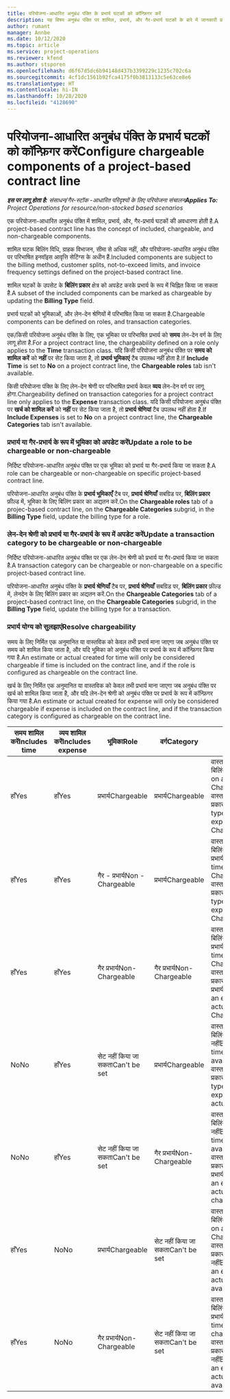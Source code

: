 ```yaml
---
title: परियोजना-आधारित अनुबंध पंक्ति के प्रभार्य घटकों को कॉन्फ़िगर करें
description: यह विषय अनुबंध पंक्ति पर शामिल, प्रभार्य, और गैर-प्रभार्य घटकों के बारे में जानकारी प्रदान करता है.
author: rumant
manager: Annbe
ms.date: 10/12/2020
ms.topic: article
ms.service: project-operations
ms.reviewer: kfend
ms.author: stsporen
ms.openlocfilehash: d6f67d5dc6b94148d437b3399229c1235c702c6a
ms.sourcegitcommit: 4cf1dc1561b92fca4175f0b3813133c5e63ce8e6
ms.translationtype: HT
ms.contentlocale: hi-IN
ms.lasthandoff: 10/28/2020
ms.locfileid: "4128690"
---
```

# <a name="configure-chargeable-components-of-a-project-based-contract-line"></a><span data-ttu-id="9fab9-103">परियोजना-आधारित अनुबंध पंक्ति के प्रभार्य घटकों को कॉन्फ़िगर करें</span><span class="sxs-lookup"><span data-stu-id="9fab9-103">Configure chargeable components of a project-based contract line</span></span>

<span data-ttu-id="9fab9-104">_**इस पर लागू होता है:** संसाधन/गैर-स्टॉक -आधारित परिदृश्यों के लिए परियोजना संचालन_</span><span class="sxs-lookup"><span data-stu-id="9fab9-104">_**Applies To:** Project Operations for resource/non-stocked based scenarios_</span></span>

<span data-ttu-id="9fab9-105">एक परियोजना-आधारित अनुबंध पंक्ति में शामिल, प्रभार्य, और, गैर-प्रभार्य घटकों की अवधारणा होती है.</span><span class="sxs-lookup"><span data-stu-id="9fab9-105">A project-based contract line has the concept of included, chargeable, and non-chargeable components.</span></span>

<span data-ttu-id="9fab9-106">शामिल घटक बिलिंग विधि, ग्राहक विभाजन, सीमा से अधिक नहीं, और परियोजना-आधारित अनुबंध पंक्ति पर परिभाषित इनवॉइस आवृत्ति सेटिंग्स के अधीन हैं.</span><span class="sxs-lookup"><span data-stu-id="9fab9-106">Included components are subject to the billing method, customer splits, not-to-exceed limits, and invoice frequency settings defined on the project-based contract line.</span></span>

<span data-ttu-id="9fab9-107">शामिल घटकों के उपसेट के **बिलिंग प्रकार** क्षेत्र को अपडेट करके प्रभार्य के रूप में चिह्नित किया जा सकता है.</span><span class="sxs-lookup"><span data-stu-id="9fab9-107">A subset of the included components can be marked as chargeable by updating the **Billing Type** field.</span></span>

<span data-ttu-id="9fab9-108">प्रभार्य घटकों को भूमिकाओं, और लेन-देन श्रेणियों में परिभाषित किया जा सकता है.</span><span class="sxs-lookup"><span data-stu-id="9fab9-108">Chargeable components can be defined on roles, and transaction categories.</span></span>

<span data-ttu-id="9fab9-109">एक/किसी परियोजना अनुबंध पंक्ति के लिए, एक भूमिका पर परिभाषित प्रभार्य को **समय** लेन-देन वर्ग के लिए लागू होता है.</span><span class="sxs-lookup"><span data-stu-id="9fab9-109">For a project contract line, the chargeability defined on a role only applies to the **Time** transaction class.</span></span> <span data-ttu-id="9fab9-110">यदि किसी परियोजना अनुबंध पंक्ति पर **समय को शामिल करें** को **नहीं** पर सेट किया जाता है, तो **प्रभार्य भूमिकाएं** टैब उपलब्ध नहीं होता है.</span><span class="sxs-lookup"><span data-stu-id="9fab9-110">If **Include Time** is set to **No** on a project contract line, the **Chargeable roles** tab isn't available.</span></span>

<span data-ttu-id="9fab9-111">किसी परियोजना पंक्ति के लिए लेन-देन श्रेणी पर परिभाषित प्रभार्य केवल **व्यय** लेन-देन वर्ग पर लागू होगा.</span><span class="sxs-lookup"><span data-stu-id="9fab9-111">Chargeability defined on transaction categories for a project contract line only applies to the **Expense** transaction class.</span></span> <span data-ttu-id="9fab9-112">यदि किसी परियोजना अनुबंध पंक्ति पर **खर्च को शामिल करें** को **नहीं** पर सेट किया जाता है, तो **प्रभार्य श्रेणियां** टैब उपलब्ध नहीं होता है.</span><span class="sxs-lookup"><span data-stu-id="9fab9-112">If **Include Expenses** is set to **No** on a project contract line, the **Chargeable Categories** tab isn't available.</span></span>

### <a name="update-a-role-to-be-chargeable-or-non-chargeable"></a><span data-ttu-id="9fab9-113">प्रभार्य या गैर-प्रभार्य के रूप में भूमिका को अपडेट करें</span><span class="sxs-lookup"><span data-stu-id="9fab9-113">Update a role to be chargeable or non-chargeable</span></span>

<span data-ttu-id="9fab9-114">निर्दिष्ट परियोजना-आधारित अनुबंध पंक्ति पर एक भूमिका को प्रभार्य या गैर-प्रभार्य किया जा सकता है.</span><span class="sxs-lookup"><span data-stu-id="9fab9-114">A role can be chargeable or non-chargeable on specific project-based contract line.</span></span>

<span data-ttu-id="9fab9-115">परियोजना-आधारित अनुबंध पंक्ति के **प्रभार्य भूमिकाएँ** टैब पर, **प्रभार्य श्रेणियाँ** सबग्रिड पर, **बिलिंग प्रकार** फ़ील्ड में, भूमिका के लिए बिलिंग प्रकार का अद्यतन करें.</span><span class="sxs-lookup"><span data-stu-id="9fab9-115">On the **Chargeable roles** tab of a projec-based contract line, on the **Chargeable Categories** subgrid, in the **Billing Type** field, update the billing type for a role.</span></span>

### <a name="update-a-transaction-category-to-be-chargeable-or-non-chargeable"></a><span data-ttu-id="9fab9-116">लेन-देन श्रेणी को प्रभार्य या गैर-प्रभार्य के रूप में अपडेट करें</span><span class="sxs-lookup"><span data-stu-id="9fab9-116">Update a transaction category to be chargeable or non-chargeable</span></span>

<span data-ttu-id="9fab9-117">निर्दिष्ट परियोजना-आधारित अनुबंध पंक्ति पर एक लेन-देन श्रेणी को प्रभार्य या गैर-प्रभार्य किया जा सकता है.</span><span class="sxs-lookup"><span data-stu-id="9fab9-117">A transaction category can be chargeable or non-chargeable on a specific project-based contract line.</span></span>

<span data-ttu-id="9fab9-118">परियोजना-आधारित अनुबंध पंक्ति के **प्रभार्य श्रेणियाँ** टैब पर, **प्रभार्य श्रेणियाँ** सबग्रिड पर, **बिलिंग प्रकार** फ़ील्ड में, लेनदेन के लिए बिलिंग प्रकार का अद्यतन करें.</span><span class="sxs-lookup"><span data-stu-id="9fab9-118">On the **Chargeable Categories** tab of a project-based contract line, on the **Chargeable Categories** subgrid, in the **Billing Type** field, update the billing type for a transaction.</span></span>

### <a name="resolve-chargeability"></a><span data-ttu-id="9fab9-119">प्रभार्य योग्य को सुलझाएं</span><span class="sxs-lookup"><span data-stu-id="9fab9-119">Resolve chargeability</span></span>

<span data-ttu-id="9fab9-120">समय के लिए निर्मित एक अनुमानित या वास्तविक को केवल तभी प्रभार्य माना जाएगा जब अनुबंध पंक्ति पर समय को शामिल किया जाता है, और यदि भूमिका को अनुबंध पंक्ति पर प्रभार्य के रूप में कॉन्फ़िगर किया गया है.</span><span class="sxs-lookup"><span data-stu-id="9fab9-120">An estimate or actual created for time will only be considered chargeable if time is included on the contract line, and if the role is configured as chargeable on the contract line.</span></span>

<span data-ttu-id="9fab9-121">खर्च के लिए निर्मित एक अनुमानित या वास्तविक को केवल तभी प्रभार्य माना जाएगा जब अनुबंध पंक्ति पर खर्च को शामिल किया जाता है, और यदि लेन-देन श्रेणी को अनुबंध पंक्ति पर प्रभार्य के रूप में कॉन्फ़िगर किया गया है.</span><span class="sxs-lookup"><span data-stu-id="9fab9-121">An estimate or actual created for expense will only be considered chargeable if expense is included on the contract line, and if the transaction category is configured as chargeable on the contract line.</span></span>

| <span data-ttu-id="9fab9-122">समय शामिल करें</span><span class="sxs-lookup"><span data-stu-id="9fab9-122">Includes time</span></span> | <span data-ttu-id="9fab9-123">व्यय शामिल करें</span><span class="sxs-lookup"><span data-stu-id="9fab9-123">Includes expense</span></span> | <span data-ttu-id="9fab9-124">भूमिका</span><span class="sxs-lookup"><span data-stu-id="9fab9-124">Role</span></span> | <span data-ttu-id="9fab9-125">वर्ग</span><span class="sxs-lookup"><span data-stu-id="9fab9-125">Category</span></span> | <span data-ttu-id="9fab9-126">कार्य</span><span class="sxs-lookup"><span data-stu-id="9fab9-126">Task</span></span> |
| --- | --- | --- | --- | --- |
| <span data-ttu-id="9fab9-127">हाँ</span><span class="sxs-lookup"><span data-stu-id="9fab9-127">Yes</span></span> | <span data-ttu-id="9fab9-128">हाँ</span><span class="sxs-lookup"><span data-stu-id="9fab9-128">Yes</span></span> | <span data-ttu-id="9fab9-129">प्रभार्य</span><span class="sxs-lookup"><span data-stu-id="9fab9-129">Chargeable</span></span> | <span data-ttu-id="9fab9-130">प्रभार्य</span><span class="sxs-lookup"><span data-stu-id="9fab9-130">Chargeable</span></span> | <span data-ttu-id="9fab9-131">वास्तविक समय पर बिलिंग: प्रभार्य</span><span class="sxs-lookup"><span data-stu-id="9fab9-131">Billing on a time actual: Chargeable</span></span> </br><span data-ttu-id="9fab9-132">वास्तविक खर्च पर बिलिंग प्रकार: प्रभार्य</span><span class="sxs-lookup"><span data-stu-id="9fab9-132">Billing type on an expense actual: Chargeable</span></span> |
| <span data-ttu-id="9fab9-133">हाँ</span><span class="sxs-lookup"><span data-stu-id="9fab9-133">Yes</span></span> | <span data-ttu-id="9fab9-134">हाँ</span><span class="sxs-lookup"><span data-stu-id="9fab9-134">Yes</span></span> | <span data-ttu-id="9fab9-135">गैर - प्रभार्य</span><span class="sxs-lookup"><span data-stu-id="9fab9-135">Non - Chargeable</span></span> | <span data-ttu-id="9fab9-136">प्रभार्य</span><span class="sxs-lookup"><span data-stu-id="9fab9-136">Chargeable</span></span> | <span data-ttu-id="9fab9-137">वास्तविक समय पर बिलिंग: गैर-प्रभार्य</span><span class="sxs-lookup"><span data-stu-id="9fab9-137">Billing on a time actual: Non-Chargeable</span></span> </br><span data-ttu-id="9fab9-138">वास्तविक खर्च पर बिलिंग प्रकार: प्रभार्य</span><span class="sxs-lookup"><span data-stu-id="9fab9-138">Billing type on an expense actual: Chargeable</span></span> |
| <span data-ttu-id="9fab9-139">हाँ</span><span class="sxs-lookup"><span data-stu-id="9fab9-139">Yes</span></span> | <span data-ttu-id="9fab9-140">हाँ</span><span class="sxs-lookup"><span data-stu-id="9fab9-140">Yes</span></span> | <span data-ttu-id="9fab9-141">गैर प्रभार्य</span><span class="sxs-lookup"><span data-stu-id="9fab9-141">Non-Chargeable</span></span> | <span data-ttu-id="9fab9-142">गैर प्रभार्य</span><span class="sxs-lookup"><span data-stu-id="9fab9-142">Non-Chargeable</span></span> | <span data-ttu-id="9fab9-143">वास्तविक समय पर बिलिंग: गैर-प्रभार्य</span><span class="sxs-lookup"><span data-stu-id="9fab9-143">Billing on a time actual: Non-Chargeable</span></span> </br><span data-ttu-id="9fab9-144">वास्तविक खर्च पर बिलिंग प्रकार: गैर-प्रभार्य</span><span class="sxs-lookup"><span data-stu-id="9fab9-144">Billing type on an expense actual: Non-Chargeable</span></span> |
| <span data-ttu-id="9fab9-145">No</span><span class="sxs-lookup"><span data-stu-id="9fab9-145">No</span></span> | <span data-ttu-id="9fab9-146">हाँ</span><span class="sxs-lookup"><span data-stu-id="9fab9-146">Yes</span></span> | <span data-ttu-id="9fab9-147">सेट नहीं किया जा सकता</span><span class="sxs-lookup"><span data-stu-id="9fab9-147">Can't be set</span></span> | <span data-ttu-id="9fab9-148">प्रभार्य</span><span class="sxs-lookup"><span data-stu-id="9fab9-148">Chargeable</span></span> | <span data-ttu-id="9fab9-149">वास्तविक समय पर बिलिंग: उपलब्ध नहीं</span><span class="sxs-lookup"><span data-stu-id="9fab9-149">Billing on a time actual: Not available</span></span> </br><span data-ttu-id="9fab9-150">वास्तविक खर्च पर बिलिंग प्रकार: प्रभार्य</span><span class="sxs-lookup"><span data-stu-id="9fab9-150">Billing type on an expense actual:Chargeable</span></span> |
| <span data-ttu-id="9fab9-151">No</span><span class="sxs-lookup"><span data-stu-id="9fab9-151">No</span></span> | <span data-ttu-id="9fab9-152">हाँ</span><span class="sxs-lookup"><span data-stu-id="9fab9-152">Yes</span></span> | <span data-ttu-id="9fab9-153">सेट नहीं किया जा सकता</span><span class="sxs-lookup"><span data-stu-id="9fab9-153">Can't be set</span></span> | <span data-ttu-id="9fab9-154">गैर प्रभार्य</span><span class="sxs-lookup"><span data-stu-id="9fab9-154">Non-Chargeable</span></span> | <span data-ttu-id="9fab9-155">वास्तविक समय पर बिलिंग: उपलब्ध नहीं</span><span class="sxs-lookup"><span data-stu-id="9fab9-155">Billing on a time actual: Not available</span></span> </br><span data-ttu-id="9fab9-156">वास्तविक खर्च पर बिलिंग प्रकार: गैर-प्रभार्य</span><span class="sxs-lookup"><span data-stu-id="9fab9-156">Billing type on an expense actual: Non-chargeable</span></span> |
| <span data-ttu-id="9fab9-157">हाँ</span><span class="sxs-lookup"><span data-stu-id="9fab9-157">Yes</span></span> | <span data-ttu-id="9fab9-158">No</span><span class="sxs-lookup"><span data-stu-id="9fab9-158">No</span></span> | <span data-ttu-id="9fab9-159">प्रभार्य</span><span class="sxs-lookup"><span data-stu-id="9fab9-159">Chargeable</span></span> | <span data-ttu-id="9fab9-160">सेट नहीं किया जा सकता</span><span class="sxs-lookup"><span data-stu-id="9fab9-160">Can't be set</span></span> | <span data-ttu-id="9fab9-161">वास्तविक समय पर बिलिंग: प्रभार्य</span><span class="sxs-lookup"><span data-stu-id="9fab9-161">Billing on a time actual: Chargeable</span></span> </br><span data-ttu-id="9fab9-162">वास्तविक खर्च पर बिलिंग प्रकार: उपलब्ध नहीं</span><span class="sxs-lookup"><span data-stu-id="9fab9-162">Billing type on an expense actual: Not available</span></span> |
| <span data-ttu-id="9fab9-163">हाँ</span><span class="sxs-lookup"><span data-stu-id="9fab9-163">Yes</span></span> | <span data-ttu-id="9fab9-164">No</span><span class="sxs-lookup"><span data-stu-id="9fab9-164">No</span></span> | <span data-ttu-id="9fab9-165">गैर प्रभार्य</span><span class="sxs-lookup"><span data-stu-id="9fab9-165">Non-Chargeable</span></span> | <span data-ttu-id="9fab9-166">सेट नहीं किया जा सकता</span><span class="sxs-lookup"><span data-stu-id="9fab9-166">Can't be set</span></span> | <span data-ttu-id="9fab9-167">वास्तविक समय पर बिलिंग: गैर-प्रभार्य</span><span class="sxs-lookup"><span data-stu-id="9fab9-167">Billing on a time actual: Non-chargeable</span></span> </br> <span data-ttu-id="9fab9-168">वास्तविक खर्च पर बिलिंग प्रकार: उपलब्ध नहीं</span><span class="sxs-lookup"><span data-stu-id="9fab9-168">Billing type on an expense actual: Not available</span></span> |
